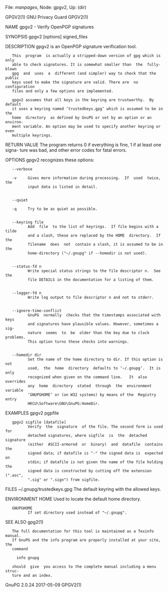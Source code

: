 File: *manpages*,  Node: gpgv2,  Up: (dir)

GPGV2(1)                       GNU Privacy Guard                      GPGV2(1)



NAME
       gpgv2 - Verify OpenPGP signatures

SYNOPSIS
       gpgv2 [options] signed_files




DESCRIPTION
       gpgv2 is an OpenPGP signature verification tool.

       This  program  is actually a stripped-down version of gpg which is only
       able to check signatures. It is somewhat smaller than  the  fully-blown
       gpg  and  uses  a  different (and simpler) way to check that the public
       keys used to make the signature are valid. There are  no  configuration
       files and only a few options are implemented.

       gpgv2 assumes that all keys in the keyring are trustworthy.  By default
       it uses a keyring named ‘trustedkeys.gpg’ which is assumed to be in the
       home  directory  as defined by GnuPG or set by an option or an environ-
       ment variable. An option may be used to specify another keyring or even
       multiple keyrings.



RETURN VALUE
       The  program  returns 0 if everything is fine, 1 if at least one signa-
       ture was bad, and other error codes for fatal errors.


OPTIONS
       gpgv2 recognizes these options:



       --verbose

       -v     Gives more information during processing.  If  used  twice,  the
              input data is listed in detail.


       --quiet

       -q     Try to be as quiet as possible.


       --keyring file
              Add  file  to the list of keyrings.  If file begins with a tilde
              and a slash, these are replaced by the HOME  directory.  If  the
              filename  does  not  contain a slash, it is assumed to be in the
              home-directory ("~/.gnupg" if --homedir is not used).


       --status-fd n
              Write special status strings to the file descriptor n.  See  the
              file DETAILS in the documentation for a listing of them.


       --logger-fd n
              Write log output to file descriptor n and not to stderr.


       --ignore-time-conflict
              GnuPG  normally  checks that the timestamps associated with keys
              and signatures have plausible values. However, sometimes a  sig-
              nature  seems  to  be  older than the key due to clock problems.
              This option turns these checks into warnings.


       --homedir dir
              Set the name of the home directory to dir. If this option is not
              used,  the  home  directory  defaults to ‘~/.gnupg’.  It is only
              recognized when given on the command line.   It  also  overrides
              any  home  directory  stated  through  the  environment variable
              ‘GNUPGHOME’ or (on W32 systems) by means of the  Registry  entry
              HKCU\Software\GNU\GnuPG:HomeDir.




EXAMPLES
       gpgv2 pgpfile

       gpgv2 sigfile [datafile]
              Verify  the  signature  of the file. The second form is used for
              detached signatures, where sigfile  is  the  detached  signature
              (either  ASCII-armored  or  binary)  and  datafile  contains the
              signed data; if datafile is "-" the signed data is  expected  on
              stdin; if datafile is not given the name of the file holding the
              signed data is constructed by cutting off the extension (".asc",
              ".sig" or ".sign") from sigfile.



FILES
       ~/.gnupg/trustedkeys.gpg
              The default keyring with the allowed keys.



ENVIRONMENT
       HOME   Used to locate the default home directory.


       GNUPGHOME
              If set directory used instead of "~/.gnupg".



SEE ALSO
       gpg2(1)

       The full documentation for this tool is maintained as a Texinfo manual.
       If GnuPG and the info program are properly installed at your site,  the
       command

         info gnupg

       should  give  you access to the complete manual including a menu struc-
       ture and an index.







GnuPG 2.0.24                      2017-05-09                          GPGV2(1)
